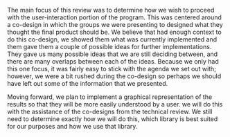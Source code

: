 The main focus of this review was to determine how we wish to proceed with the user-interaction portion of the program.
This was centered around a co-design in which the groups we were presenting to designed what they thought the final product should be.
We believe that had enough context to do this co-design, we showed them what was currently implemented and them gave them a couple of
possible ideas for further implementations. They gave us many possible ideas that we are still deciding between, and there are many
overlaps between each of the ideas. Because we only had this one focus, it was fairly easy to stick with the agenda
we set out with; however, we were a bit rushed during the co-design so perhaps we should have left out some of the information that we
presented.

Moving forward, we plan to implement a graphical representation of the results so that they will be more easily understood by a user.
we will do this with the assistance of the co-designs from the technical review. We still need to determine exactly how we will do this,
which library is best suited for our purposes and how we use that library.
